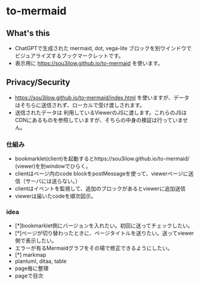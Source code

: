 # to-mermaid

## What's this
- ChatGPTで生成された mermaid, dot, vega-lite ブロックを別ウインドウでビジュアライズするブックマークレットです。
- 表示用に https://sou3ilow.github.io/to-mermaid を使います。

## Privacy/Security
-  https://sou3ilow.github.io/to-mermaid/index.html を使いますが、データはそちらに送信されず、ローカルで受け渡しされます。
-  送信されたデータは 利用しているViewerのJSに渡します。これらのJSはCDNにあるものを参照していますが、そちらの中身の検証は行っていません。

### 仕組み

- bookmarklet(client)を起動するとhttps://sou3ilow.github.io/to-mermaid/ (viewer)を別windowでひらく。
- clientはページ内のcode blockをpostMessageを使って、viewerページに送信（サーバには送らない。）
- clientはイベントを監視して、追加のブロックがあるとviewerに追加送信
- viewerは届いたcodeを順次図示。

### idea

- [*]bookmarklet側にバージョンを入れたい。初回に送ってチェックしたい。
- [*]ページが切り替わったときに、ページタイトルを送りたい。送ってviewer側で表示したい。
- エラーが有るMermaidグラフをその場で修正できるようにしたい。
- [*] markmap
- plantuml, ditaa, table
- page毎に整理
- pageで目次


